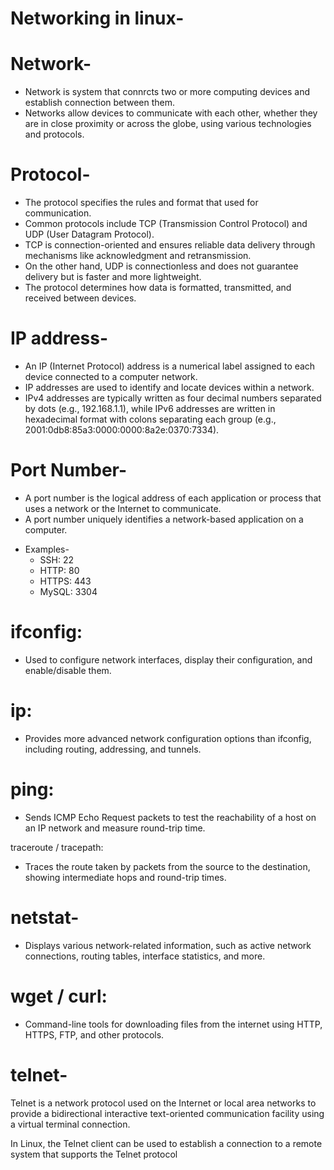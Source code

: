 # Networking in linux-
# Network-
- Network is system that connrcts two or more computing devices and establish connection between them.
- Networks allow devices to communicate with each other, whether they are in close proximity or across the globe, using various technologies and protocols.

# Protocol- 
- The protocol specifies the rules and format that used for communication.
- Common protocols include TCP (Transmission Control Protocol) and UDP (User Datagram Protocol).
- TCP is connection-oriented and ensures reliable data delivery through mechanisms like acknowledgment and retransmission.
- On the other hand, UDP is connectionless and does not guarantee delivery but is faster and more lightweight.
- The protocol determines how data is formatted, transmitted, and received between devices.


# IP address-
- An IP (Internet Protocol) address is a numerical label assigned to each device connected to a computer network.
- IP addresses are used to identify and locate devices within a network.
- IPv4 addresses are typically written as four decimal numbers separated by dots (e.g., 192.168.1.1), while IPv6 addresses are written in hexadecimal format with colons separating each group (e.g., 2001:0db8:85a3:0000:0000:8a2e:0370:7334).

# Port Number-
- A port number is the logical address of each application or process that uses a network or the Internet to communicate.
-  A port number uniquely identifies a network-based application on a computer.
* Examples-
    - SSH: 22
    - HTTP: 80
    - HTTPS: 443
    - MySQL: 3304
# ifconfig: 
- Used to configure network interfaces, display their configuration, and enable/disable them.

# ip:
- Provides more advanced network configuration options than ifconfig, including routing, addressing, and tunnels.

# ping: 
- Sends ICMP Echo Request packets to test the reachability of a host on an IP network and measure round-trip time.

traceroute / tracepath: 
- Traces the route taken by packets from the source to the destination, showing intermediate hops and round-trip times.

# netstat-
- Displays various network-related information, such as active network connections, routing tables, interface statistics, and more.

# wget / curl:
- Command-line tools for downloading files from the internet using HTTP, HTTPS, FTP, and other protocols.

# telnet-
Telnet is a network protocol used on the Internet or local area networks to provide a bidirectional interactive text-oriented communication facility using a virtual terminal connection.

In Linux, the Telnet client can be used to establish a connection to a remote system that supports the Telnet protocol



